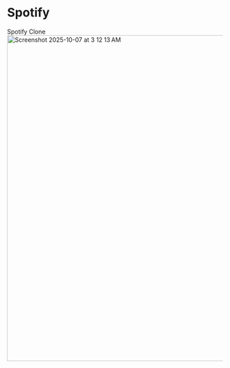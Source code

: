 # Spotify
Spotify Clone
<img width="1440" height="761" alt="Screenshot 2025-10-07 at 3 12 13 AM" src="https://github.com/user-attachments/assets/18e79206-b2e9-4b91-8310-b2ec333d6deb" />
